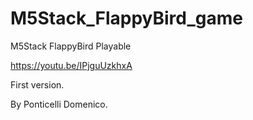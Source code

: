 # M5Stack_FlappyBird_game
M5Stack FlappyBird Playable

https://youtu.be/IPjguUzkhxA

First version.

By Ponticelli Domenico.
